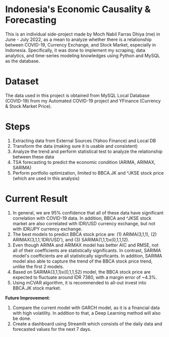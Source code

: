 # Indonesia's Economic Causality & Forecasting

This is an individual side-project made by Moch Nabil Farras Dhiya (me) in June - July 2022, 
as a mean to analyze whether there is a relationship between COVID-19, Currency Exchange, and Stock Market, especially in Indonesia. Specifically, it was done to implement my scraping, data analytics, and time-series modeling knowledges using Python and MySQL as the database.

# Dataset
The data used in this project is obtained from MySQL Local Database (COVID-19) from my Automated COVID-19 project and YFinance (Currency & Stock Market Price).

# Steps
1.   Extracting data from External Sources (Yahoo Finance) and Local DB
2.   Transform the data (making sure it is usable and consistent)
3.   Analyze the trend and perform statistical test to analyze the relationship between these data
4.   TSA forecasting to predict the economic condition (ARIMA, ARIMAX, SARIMA)
5.   Perform portfolio optimization, limited to BBCA.JK and ^JKSE stock price (which are used in this analysis)

# Current Result
1.   In general, we are 95% confidence that all of these data have significant correlation with COVID-19 data. In addition, BBCA and ^JKSE stock market are also correlated with IDR/USD currency exchange, but not with IDR/JPY currency exchange.
1.   The best models to predict BBCA stock price are: (1) ARIMA(3,1,1), (2) ARIMAX(3,1,1,'IDR/USD'), and (3) SARIMA(1,1,1)x(0,1,1,12).
2.   Even though ARIMA and ARIMAX model has better AIC and RMSE, not all of their coefficients are statistically significants. In contrast, SARIMA model's coefficients are all statistically significants. In addition, SARIMA model also able to capture the trend of the BBCA stock price trend, unlike the first 2 models.
3.   Based on SARIMA(3,1,1)x(0,1,1,52) model, the BBCA stock price are expected to fluctuate around IDR 7380, with a margin error of ~4.3%.
4.   Using mCVAR algorithm, it is recommended to all-out invest into BBCA.JK stock market.

**Future Improvement**:
1.   Compare the current model with GARCH model, as it is a financial data with high volatility. In addition to that, a Deep Learning method will also be done.
2.   Create a dashboard using Streamlit which consists of the daily data and forecasted values for the next 7 days.
